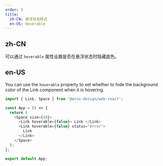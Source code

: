 ```yaml
---
order: 3
title:
  zh-CN: 悬浮状态样式
  en-US: Hoverable
---
```


## zh-CN

可以通过 `hoverable` 属性设置是否在悬浮状态时隐藏底色。

## en-US

You can use the `hoverable` property to set whether to hide the background color of the Link component when it is hovering.

```js
import { Link, Space } from '@arco-design/web-react';

const App = () => {
  return (
    <Space size={40}>
      <Link hoverable={false}> Link </Link>
      <Link hoverable={false} status="error">
        Link
      </Link>
    </Space>
  );
};

export default App;
```
